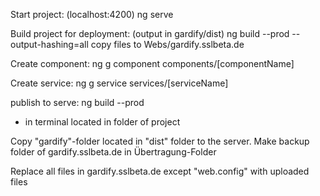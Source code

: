 Start project: (localhost:4200)
ng serve

Build project for deployment: (output in gardify/dist)
ng build --prod --output-hashing=all
copy files to Webs/gardify.sslbeta.de

Create component:
ng g component components/[componentName]

Create service:
ng g service services/[serviceName]

publish to serve:
ng build --prod 
- in terminal located in folder of project

Copy "gardify"-folder located in "dist" folder to the server.
Make backup folder of gardify.sslbeta.de in Übertragung-Folder

Replace all files in gardify.sslbeta.de except "web.config" with uploaded files
